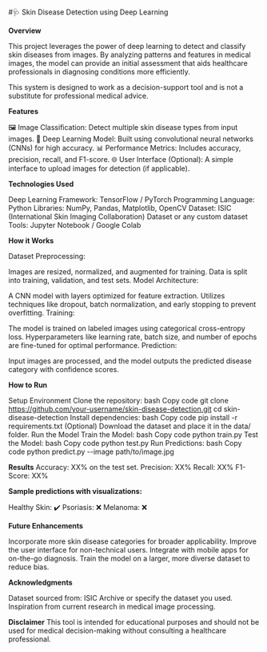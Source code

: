 #🩺 Skin Disease Detection using Deep Learning

**Overview**

This project leverages the power of deep learning to detect and classify skin diseases from images. By analyzing patterns and features in medical images, the model can provide an initial assessment that aids healthcare professionals in diagnosing conditions more efficiently.

This system is designed to work as a decision-support tool and is not a substitute for professional medical advice.

**Features**

🖼️ Image Classification: Detect multiple skin disease types from input images.
🧠 Deep Learning Model: Built using convolutional neural networks (CNNs) for high accuracy.
📊 Performance Metrics: Includes accuracy, precision, recall, and F1-score.
🌐 User Interface (Optional): A simple interface to upload images for detection (if applicable).

**Technologies Used**

Deep Learning Framework: TensorFlow / PyTorch
Programming Language: Python
Libraries: NumPy, Pandas, Matplotlib, OpenCV
Dataset: ISIC (International Skin Imaging Collaboration) Dataset or any custom dataset
Tools: Jupyter Notebook / Google Colab

**How it Works**

Dataset Preprocessing:

Images are resized, normalized, and augmented for training.
Data is split into training, validation, and test sets.
Model Architecture:

A CNN model with layers optimized for feature extraction.
Utilizes techniques like dropout, batch normalization, and early stopping to prevent overfitting.
Training:

The model is trained on labeled images using categorical cross-entropy loss.
Hyperparameters like learning rate, batch size, and number of epochs are fine-tuned for optimal performance.
Prediction:

Input images are processed, and the model outputs the predicted disease category with confidence scores.

**How to Run**

Setup Environment
Clone the repository:
bash
Copy code
git clone https://github.com/your-username/skin-disease-detection.git
cd skin-disease-detection
Install dependencies:
bash
Copy code
pip install -r requirements.txt
(Optional) Download the dataset and place it in the data/ folder.
Run the Model
Train the Model:
bash
Copy code
python train.py
Test the Model:
bash
Copy code
python test.py
Run Predictions:
bash
Copy code
python predict.py --image path/to/image.jpg

**Results**
Accuracy: XX% on the test set.
Precision: XX%
Recall: XX%
F1-Score: XX%

**Sample predictions with visualizations:**

Healthy Skin: ✔️
Psoriasis: ❌
Melanoma: ❌

**Future Enhancements**

Incorporate more skin disease categories for broader applicability.
Improve the user interface for non-technical users.
Integrate with mobile apps for on-the-go diagnosis.
Train the model on a larger, more diverse dataset to reduce bias.

**Acknowledgments**

Dataset sourced from: ISIC Archive or specify the dataset you used.
Inspiration from current research in medical image processing.

**Disclaimer**
This tool is intended for educational purposes and should not be used for medical decision-making without consulting a healthcare professional.











